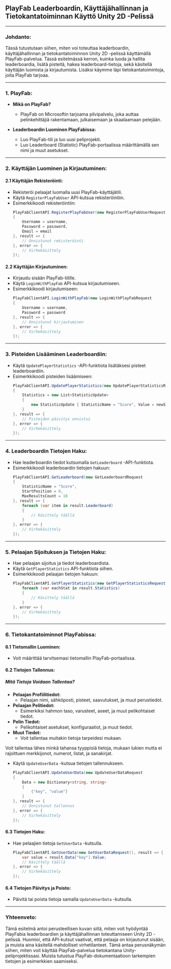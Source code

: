 ## PlayFab Leaderboardin, Käyttäjähallinnan ja Tietokantatoiminnan Käyttö Unity 2D -Pelissä

---

### Johdanto:

Tässä tutustutaan siihen, miten voi toteuttaa leaderboardin, käyttäjähallinnan ja tietokantatoiminnon Unity 2D -pelissä käyttämällä PlayFab-palvelua. Tässä esitelmässä kerron, kuinka luoda ja hallita leaderboardia, lisätä pisteitä, hakea leaderboard-tietoja, sekä käsitellä käyttäjän luomista ja kirjautumista. Lisäksi käymme läpi tietokantatoimintoja, joita PlayFab tarjoaa.

---

### 1. PlayFab:

- **Mikä on PlayFab?**
  - PlayFab on Microsoftin tarjoama pilvipalvelu, joka auttaa pelinkehittäjiä rakentamaan, julkaisemaan ja skaalaamaan pelejään.
  
- **Leaderboardin Luominen PlayFabissa:**
  - Luo PlayFab-tili ja luo uusi peliprojekti.
  - Luo Leaderboard (Statistic) PlayFab-portaalissa määrittämällä sen nimi ja muut asetukset.

---

### 2. Käyttäjän Luominen ja Kirjautuminen:

#### 2.1 Käyttäjän Rekisteröinti:

- Rekisteröi pelaajat luomalla uusi PlayFab-käyttäjätili.
- Käytä `RegisterPlayFabUser` API-kutsua rekisteröintiin.
- Esimerkkikoodi rekisteröintiin:
  ```csharp
  PlayFabClientAPI.RegisterPlayFabUser(new RegisterPlayFabUserRequest
  {
      Username = username,
      Password = password,
      Email = email
  }, result => {
      // Onnistunut rekisteröinti
  }, error => {
      // Virhekäsittely
  });
  ```

#### 2.2 Käyttäjän Kirjautuminen:

- Kirjaudu sisään PlayFab-tilille.
- Käytä `LoginWithPlayFab` API-kutsua kirjautumiseen.
- Esimerkkikoodi kirjautumiseen:
  ```csharp
  PlayFabClientAPI.LoginWithPlayFab(new LoginWithPlayFabRequest
  {
      Username = username,
      Password = password
  }, result => {
      // Onnistunut kirjautuminen
  }, error => {
      // Virhekäsittely
  });
  ```

---

### 3. Pisteiden Lisääminen Leaderboardiin:

- Käytä `UpdatePlayerStatistics` -API-funktiota lisätäksesi pisteet leaderboardiin.
- Esimerkkikoodi pisteiden lisäämiseen:
  ```csharp
  PlayFabClientAPI.UpdatePlayerStatistics(new UpdatePlayerStatisticsRequest
  {
      Statistics = new List<StatisticUpdate>
      {
          new StatisticUpdate { StatisticName = "Score", Value = newScore }
      }
  }, result => {
      // Pisteiden päivitys onnistui
  }, error => {
      // Virhekäsittely
  });
  ```

---

### 4. Leaderboardin Tietojen Haku:

- Hae leaderboardin tiedot kutsumalla `GetLeaderboard` -API-funktiota.
- Esimerkkikoodi leaderboardin tietojen hakuun:
  ```csharp
  PlayFabClientAPI.GetLeaderboard(new GetLeaderboardRequest
  {
      StatisticName = "Score",
      StartPosition = 0,
      MaxResultsCount = 10
  }, result => {
      foreach (var item in result.Leaderboard)
      {
          // Käsittely täällä
      }
  }, error => {
      // Virhekäsittely
  });
  ```

---

### 5. Pelaajan Sijoituksen ja Tietojen Haku:

- Hae pelaajan sijoitus ja tiedot leaderboardista.
- Käytä `GetPlayerStatistics` API-funktiota siihen.
- Esimerkkikoodi pelaajan tietojen hakuun:
  ```csharp
  PlayFabClientAPI.GetPlayerStatistics(new GetPlayerStatisticsRequest(), result => {
      foreach (var eachStat in result.Statistics)
      {
          // Käsittely täällä
      }
  }, error => {
      // Virhekäsittely
  });
  ```

---

### 6. Tietokantatoiminnot PlayFabissa:

#### 6.1 Tietomallin Luominen:

- Voit määrittää tarvitsemasi tietomallin PlayFab-portaalissa.

#### 6.2 Tietojen Tallennus:

##### Mitä Tietoja Voidaan Tallentaa?

- **Pelaajan Profiilitiedot:**
  - Pelaajan nimi, sähköposti, pisteet, saavutukset, ja muut perustiedot.
- **Pelaajan Pelitiedot:**
  - Esimerkiksi hahmon taso, varusteet, aseet, ja muut pelikohtaiset tiedot.
- **Pelin Tiedot:**
  - Pelikohtaiset asetukset, konfiguraatiot, ja muut tiedot.
- **Muut Tiedot:**
  - Voit tallentaa muitakin tietoja tarpeidesi mukaan.
  
Voit tallentaa lähes minkä tahansa tyyppisiä tietoja, mukaan lukien mutta ei rajoittuen merkkijonot, numerot, listat, ja sanakirjat.

- Käytä `UpdateUserData` -kutsua tietojen tallennukseen.
    ```csharp
    PlayFabClientAPI.UpdateUserData(new UpdateUserDataRequest
    {
        Data = new Dictionary<string, string>
        {
            {"key", "value"}
        }
    }, result => {
        // Onnistunut tallennus
    }, error => {
        // Virhekäsittely
    });
    ```

#### 6.3 Tietojen Haku:

- Hae pelaajien tietoja `GetUserData` -kutsulla.
    ```csharp
    PlayFabClientAPI.GetUserData(new GetUserDataRequest(), result => {
        var value = result.Data["key"].Value;
        // Käsittely täällä
    }, error => {
        // Virhekäsittely
    });
    ```

#### 6.4 Tietojen Päivitys ja Poisto:

- Päivitä tai poista tietoja samalla `UpdateUserData` -kutsulla.


---

### Yhteenveto:

Tämä esitelmä antoi perusteellisen kuvan siitä, miten voit hyödyntää PlayFabia leaderboardien ja käyttäjähallinnan toteuttamiseen Unity 2D -pelissä. Huomioi, että API-kutsut vaativat, että pelaaja on kirjautunut sisään, ja muista aina käsitellä mahdolliset virhetilanteet. Tämä antaa perusnäkymän siihen, miten voit käyttää PlayFab-palvelua tietokantana Unity-peliprojektissasi. Muista tutustua PlayFab-dokumentaatioon tarkempien tietojen ja esimerkkien saamiseksi.



